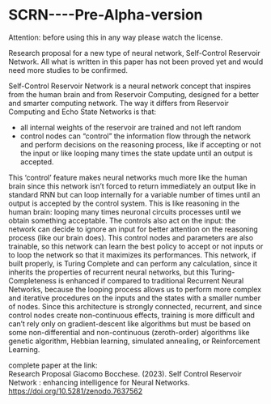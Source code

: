 # SCRN----Pre-Alpha-version

Attention: before using this in any way please watch the license.




Research proposal for a new type of neural network, Self-Control Reservoir Network. All what is written in this paper has not been proved yet and would need more studies to be confirmed.

Self-Control Reservoir Network is a neural network concept that inspires from the human brain and from Reservoir Computing, designed for a better and smarter computing network.
The way it differs from Reservoir Computing and Echo State Networks is that:
- all internal weights of the reservoir are trained and not left random
- control nodes can “control” the information flow through the network and perform decisions on the reasoning process, like if accepting or not the input or like looping many times the state update until an output is accepted.

This ‘control’ feature makes neural networks much more like the human brain since this network isn’t forced to return immediately an output like in standard RNN but can loop internally for a variable number of times until an output is accepted by the control system. This is like reasoning in the human brain: looping many times neuronal circuits processes until we obtain something acceptable.
The controls also act on the input: the network can decide to ignore an input for better attention on the reasoning process (like our brain does).
This control nodes and parameters are also trainable, so this network can learn the best policy to accept or not inputs or to loop the network so that it maximizes its performances.
This network, if built properly, is Turing Complete and can perform any calculation, since it inherits the properties of recurrent neural networks, but this Turing-Completeness is enhanced if compared to traditional Recurrent Neural Networks, because the looping process allows us to perform more complex and iterative procedures on the inputs and the states with a smaller number of nodes. 
Since this architecture is strongly connected, recurrent, and since control nodes create non-continuous effects, training is more difficult and can’t rely only on gradient-descent like algorithms but must be based on some non-differential and non-continuous (zeroth-order) algorithms like genetic algorithm, Hebbian learning, simulated annealing, or Reinforcement Learning.


complete paper at the link:   
Research Proposal
Giacomo Bocchese. (2023). Self Control Reservoir Network : enhancing intelligence for Neural Networks. https://doi.org/10.5281/zenodo.7637562
